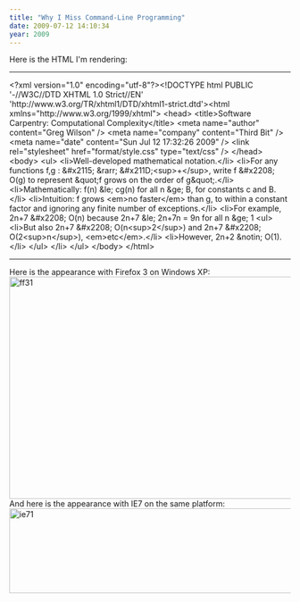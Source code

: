 ```yaml
---
title: "Why I Miss Command-Line Programming"
date: 2009-07-12 14:10:34
year: 2009
---
```

Here is the HTML I'm rendering:

<hr />&lt;?xml version="1.0" encoding="utf-8"?&gt;&lt;!DOCTYPE html  PUBLIC '-//W3C//DTD XHTML 1.0 Strict//EN'  'http://www.w3.org/TR/xhtml1/DTD/xhtml1-strict.dtd'&gt;&lt;html xmlns="http://www.w3.org/1999/xhtml"&gt;
&lt;head&gt;
&lt;title&gt;Software Carpentry: Computational Complexity&lt;/title&gt;
&lt;meta name="author" content="Greg Wilson" /&gt;
&lt;meta name="company" content="Third Bit" /&gt;
&lt;meta name="date" content="Sun Jul 12 17:32:26 2009" /&gt;
&lt;link rel="stylesheet" href="format/style.css" type="text/css" /&gt;
&lt;/head&gt;
&lt;body&gt;
&lt;ul&gt;
&lt;li&gt;Well-developed mathematical notation.&lt;/li&gt;
&lt;li&gt;For any functions f,g : &amp;#x2115; &amp;rarr; &amp;#x211D;&lt;sup&gt;+&lt;/sup&gt;, write f &amp;#x2208; O(g) to represent &amp;quot;f grows on the order of g&amp;quot;.&lt;/li&gt;
&lt;li&gt;Mathematically: f(n) &amp;le; cg(n) for all n &amp;ge; B, for constants c and B.&lt;/li&gt;
&lt;li&gt;Intuition: f grows &lt;em&gt;no faster&lt;/em&gt; than g, to within a constant factor and ignoring any finite number of exceptions.&lt;/li&gt;
&lt;li&gt;For example, 2n+7 &amp;#x2208; O(n) because 2n+7 &amp;le; 2n+7n = 9n for all n &amp;ge; 1
&lt;ul&gt;
&lt;li&gt;But also 2n+7 &amp;#x2208; O(n&lt;sup&gt;2&lt;/sup&gt;) and 2n+7 &amp;#x2208; O(2&lt;sup&gt;n&lt;/sup&gt;), &lt;em&gt;etc&lt;/em&gt;.&lt;/li&gt;
&lt;li&gt;However, 2n+2 &amp;notin; O(1).&lt;/li&gt;
&lt;/ul&gt;
&lt;/li&gt;
&lt;/ul&gt;
&lt;/body&gt;
&lt;/html&gt;

<hr />Here is the appearance with Firefox 3 on Windows XP:
<img title="ff31" src="{{'/files/2009/07/ff31.png' | relative_url}}" alt="ff31" width="661" height="398" />
And here is the appearance with IE7 on the same platform:

<img title="ie71" src="{{'/files/2009/07/ie71.png' | relative_url}}" alt="ie71" width="669" height="152" />
